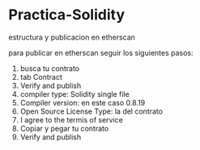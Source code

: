 # Practica-Solidity
estructura y publicacion en etherscan

para publicar en etherscan seguir los siguientes pasos:

1. busca tu contrato
2. tab Contract 
3. Verify and publish
4. compiler type: Solidity single file
5. Compiler version: en este caso 0.8.19
6. Open Source License Type: la del contrato
7. I agree to the termis of service
8. Copiar y pegar tu contrato
9. Verify and publish


